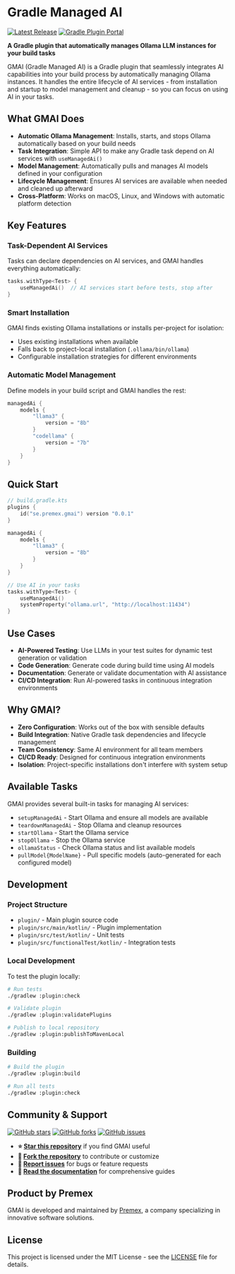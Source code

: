 # Gradle Managed AI

[![Latest Release](https://img.shields.io/github/v/release/premex-ab/gmai?style=flat-square&logo=github)](https://github.com/premex-ab/gmai/releases/latest)
[![Gradle Plugin Portal](https://img.shields.io/gradle-plugin-portal/v/se.premex.gmai?style=flat-square&logo=gradle)](https://plugins.gradle.org/plugin/se.premex.gmai)

**A Gradle plugin that automatically manages Ollama LLM instances for your build tasks**

GMAI (Gradle Managed AI) is a Gradle plugin that seamlessly integrates AI capabilities into your build process by automatically managing Ollama instances. It handles the entire lifecycle of AI services - from installation and startup to model management and cleanup - so you can focus on using AI in your tasks.

## What GMAI Does

- **Automatic Ollama Management**: Installs, starts, and stops Ollama automatically based on your build needs
- **Task Integration**: Simple API to make any Gradle task depend on AI services with `useManagedAi()`
- **Model Management**: Automatically pulls and manages AI models defined in your configuration
- **Lifecycle Management**: Ensures AI services are available when needed and cleaned up afterward
- **Cross-Platform**: Works on macOS, Linux, and Windows with automatic platform detection

## Key Features

### Task-Dependent AI Services
Tasks can declare dependencies on AI services, and GMAI handles everything automatically:

```kotlin
tasks.withType<Test> {
    useManagedAi()  // AI services start before tests, stop after
}
```

### Smart Installation
GMAI finds existing Ollama installations or installs per-project for isolation:
- Uses existing installations when available
- Falls back to project-local installation (`.ollama/bin/ollama`)
- Configurable installation strategies for different environments

### Automatic Model Management
Define models in your build script and GMAI handles the rest:

```kotlin
managedAi {
    models {
        "llama3" {
            version = "8b"
        }
        "codellama" {
            version = "7b"
        }
    }
}
```

## Quick Start

```kotlin
// build.gradle.kts
plugins {
    id("se.premex.gmai") version "0.0.1"
}

managedAi {
    models {
        "llama3" {
            version = "8b"
        }
    }
}

// Use AI in your tasks
tasks.withType<Test> {
    useManagedAi()
    systemProperty("ollama.url", "http://localhost:11434")
}
```

## Use Cases

- **AI-Powered Testing**: Use LLMs in your test suites for dynamic test generation or validation
- **Code Generation**: Generate code during build time using AI models
- **Documentation**: Generate or validate documentation with AI assistance
- **CI/CD Integration**: Run AI-powered tasks in continuous integration environments

## Why GMAI?

- **Zero Configuration**: Works out of the box with sensible defaults
- **Build Integration**: Native Gradle task dependencies and lifecycle management
- **Team Consistency**: Same AI environment for all team members
- **CI/CD Ready**: Designed for continuous integration environments
- **Isolation**: Project-specific installations don't interfere with system setup

## Available Tasks

GMAI provides several built-in tasks for managing AI services:

- `setupManagedAi` - Start Ollama and ensure all models are available
- `teardownManagedAi` - Stop Ollama and cleanup resources
- `startOllama` - Start the Ollama service
- `stopOllama` - Stop the Ollama service
- `ollamaStatus` - Check Ollama status and list available models
- `pullModel{ModelName}` - Pull specific models (auto-generated for each configured model)

## Development

### Project Structure

- `plugin/` - Main plugin source code
- `plugin/src/main/kotlin/` - Plugin implementation
- `plugin/src/test/kotlin/` - Unit tests
- `plugin/src/functionalTest/kotlin/` - Integration tests

### Local Development

To test the plugin locally:

```bash
# Run tests
./gradlew :plugin:check

# Validate plugin
./gradlew :plugin:validatePlugins

# Publish to local repository
./gradlew :plugin:publishToMavenLocal
```

### Building

```bash
# Build the plugin
./gradlew :plugin:build

# Run all tests
./gradlew :plugin:check
```

## Community & Support

[![GitHub stars](https://img.shields.io/github/stars/premex-ab/gmai?style=social)](https://github.com/premex-ab/gmai/stargazers)
[![GitHub forks](https://img.shields.io/github/forks/premex-ab/gmai?style=social)](https://github.com/premex-ab/gmai/fork)
[![GitHub issues](https://img.shields.io/github/issues/premex-ab/gmai)](https://github.com/premex-ab/gmai/issues)

- **⭐ [Star this repository](https://github.com/premex-ab/gmai)** if you find GMAI useful
- **🍴 [Fork the repository](https://github.com/premex-ab/gmai/fork)** to contribute or customize
- **🐛 [Report issues](https://github.com/premex-ab/gmai/issues)** for bugs or feature requests
- **📖 [Read the documentation](https://gmai.premex.se/)** for comprehensive guides

## Product by Premex

GMAI is developed and maintained by [Premex](https://premex.se), a company specializing in innovative software solutions.

## License

This project is licensed under the MIT License - see the [LICENSE](LICENSE) file for details.
